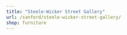 ```yaml
---
title: "Steele-Wicker Street Gallery"
url: /sanford/steele-wicker-street-gallery/
shop: furniture
---
```

